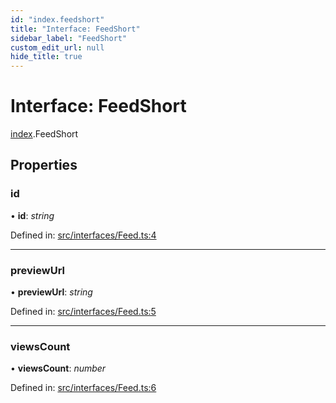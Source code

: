 ```yaml
---
id: "index.feedshort"
title: "Interface: FeedShort"
sidebar_label: "FeedShort"
custom_edit_url: null
hide_title: true
---
```


# Interface: FeedShort

[index](../modules/index.md).FeedShort

## Properties

### id

• **id**: *string*

Defined in: [src/interfaces/Feed.ts:4](https://github.com/xr3ngine/xr3ngine/blob/716a06460/packages/common/src/interfaces/Feed.ts#L4)

___

### previewUrl

• **previewUrl**: *string*

Defined in: [src/interfaces/Feed.ts:5](https://github.com/xr3ngine/xr3ngine/blob/716a06460/packages/common/src/interfaces/Feed.ts#L5)

___

### viewsCount

• **viewsCount**: *number*

Defined in: [src/interfaces/Feed.ts:6](https://github.com/xr3ngine/xr3ngine/blob/716a06460/packages/common/src/interfaces/Feed.ts#L6)
